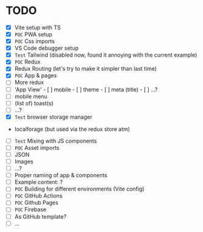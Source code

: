 # TODO

- [x]  Vite setup with TS
- [x]  `POC` PWA setup
- [x]  `POC` Css imports
- [x]  VS Code debugger setup
- [x]  `Test` Tailwind (disabled now, found it annoying with the current example)
- [x]  `POC` Redux
- [x]  Redux Routing (let's try to make it simpler than last time)
- [x]  `POC` App & pages
- [ ]  More redux
  - [ ]  'App View'
    - [ ]  mobile
    - [ ]  theme
    - [ ]  meta (title)
    - [ ]  ...?
  - [ ]  mobile menu
  - [ ]  (list of) toast(s)
  - [ ]  ...?
- [x]  `Test` browser storage manager
  - localforage (but used via the redux store atm)
- [ ]  `Test` Mixing with JS components
- [ ]  `POC` Asset imports
  - [ ]  JSON
  - [ ]  Images
  - [ ]  ...?
- [ ]  Proper naming of app & components
- [ ]  Example content: ?
- [ ]  `POC` Building for different environments (Vite config)
- [ ]  `POC` GitHub Actions
- [ ]  `POC` Github Pages
- [ ]  `POC` Firebase
- [ ]  As GitHub template?
- [ ]  ...

